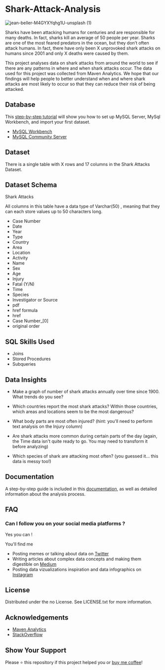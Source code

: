 # Shark-Attack-Analysis

 ![jean-beller-M4GYXYqhg1U-unsplash (1)](https://user-images.githubusercontent.com/105794651/193456782-f54b6b4e-9f8d-4ddc-9b45-d544a0fb4099.jpg)


Sharks have been attacking humans for centuries and are responsible for many deaths. In fact, sharks kill an average of 50 people per year. Sharks are one of the most feared predators in the ocean, but they don’t often attack humans. In fact, there have only been X unprovoked shark attacks on humans since 2001 and only X deaths were caused by them.

This project analyses data on shark attacks from around the world to see if there are any patterns in where and when shark attacks occur. The data used for this project was collected from Maven Analytics. We hope that our findings will help people to better understand  when and where shark attacks are most likely to occur so that they can reduce their risk of being attacked.  


## Database
This [step-by-step tutorial](lowcodedatagirl.medium.com) will show you how to set up MySQL Server, MySql Workbench, and import your first dataset.

- [MySQL Workbench](https://dev.mysql.com/downloads/workbench/)
- [MySQL Community Server](https://dev.mysql.com/downloads/mysql/)

## Dataset
There is a single table with X rows and 17 columns in the Shark Attacks Dataset. 

## Dataset Schema 
Shark Attacks

All columns in this table have a data type of Varchar(50) , meaning that they can each store values up to 50 characters long.

- Case Number             
- Date 
- Year 
- Type 
- Country 
- Area
- Location 
- Activity 
- Name
- Sex
- Age
- Injury
- Fatal (Y/N)
- Time
- Species
- Investigator or Source
- pdf 
- href formula
- href
- Case Number_[0]
- original order

## SQL Skills Used 

- Joins
- Stored Procedures
- Subqueries 


## Data Insights 

- Make a graph of number of shark attacks annually over time since 1900. What trends do you see?

- Which countries report the most shark attacks? Within those countries, which areas and locations seem to be the most dangerous?

- What body parts are most often injured? (hint: you'll need to perform text analysis on the Injury column)

- Are shark attacks more common during certain parts of the day (again, the Time data isn't quite ready to go. You may need to transform it before analyzing)

- Which species of shark are attacking most often? (you guessed it... this data is messy too!)

## Documentation


A step-by-step guide is included in this [documentation](lowcodedatagirl.medium.com), as well as detailed information about the analysis process.



## FAQ
### Can I follow you on your social media platforms ? 

Yes you can !
 
 You'll find me 
- Posting memes or talking about data on [Twitter](https://twitter.com/LowCodeDataGirl/status/1539491369491759107?s=20&t=_AIGHnY6mDlG9uaiR8aa0g)
- Writing articles about complex data concepts and making them digestible on [Medium](lowcodedatagirl.medium.com)   
- Posting data vizualizations inspiration and data infographics on [Instagram](https://www.instagram.com/lowcodedatagirl/)

## License

Distributed under the no License. See LICENSE.txt for more information.
## Acknowledgements

- [Maven Analytics](https://app.mavenanalytics.io/login)
- [StackOverflow](https://stackoverflow.com/)


## Show Your Support
Please ⭐️ this repository if this project helped you or [buy me coffee]( https://www.buymeacoffee.com/lowcodedatagirl)!

